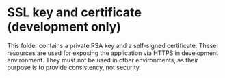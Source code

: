 # SSL key and certificate (development only)

This folder contains a private RSA key and a self-signed certificate. These resources are used for exposing
the application via HTTPS in development environment. They must not be used in other environments,
as their purpose is to provide consistency, not security.
